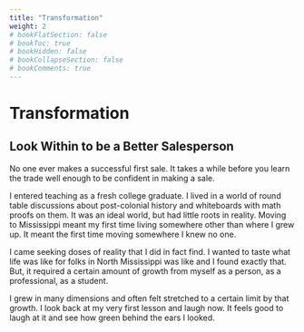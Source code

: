 ```yaml
---
title: "Transformation"
weight: 2
# bookFlatSection: false
# bookToc: true
# bookHidden: false
# bookCollapseSection: false
# bookComments: true
---
```

# Transformation

## Look Within to be a Better Salesperson

No one ever makes a successful first sale. It takes a while before you learn the trade well enough to be confident in making a sale.

I entered teaching as a fresh college graduate. I lived in a world of round table discussions about post-colonial history and whiteboards with math proofs on them. It was an ideal world, but had little roots in reality. Moving to Mississippi meant my first time living somewhere other than where I grew up. It meant the first time moving somewhere I knew no one.

I came seeking doses of reality that I did in fact find. I wanted to taste what life was like for folks in North Mississippi was like and I found exactly that. But, it required a certain amount of growth from myself as a person, as a professional, as a student.

I grew in many dimensions and often felt stretched to a certain limit by that growth. I look back at my very first lesson and laugh now. It feels good to laugh at it and see how green behind the ears I looked.
